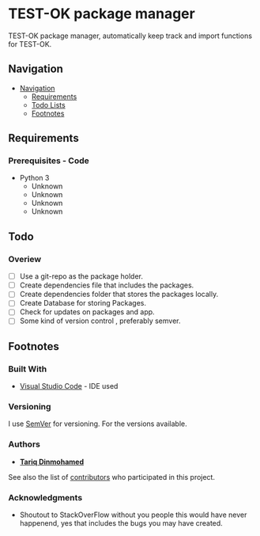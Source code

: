 # TEST-OK package manager
TEST-OK package manager, automatically keep track and import functions for TEST-OK. 

<!-- TOC -->
## Navigation
- [Navigation](#Navigation)
    - [Requirements](#Requirements)
    - [Todo Lists](#Todo)
    - [Footnotes](#Footnotes)
<!-- /TOC -->

## Requirements
### Prerequisites - Code
- Python 3
    - Unknown
    - Unknown
    - Unknown
    - Unknown

## Todo
### Overiew
- [ ] Use a git-repo as the package holder.
- [ ] Create dependencies file that includes the packages.
- [ ] Create dependencies folder that stores the packages locally.
- [ ] Create Database for storing Packages.
- [ ] Check for updates on packages and app.
- [ ] Some kind of version control , preferably semver.

## Footnotes
### Built With

* [Visual Studio Code](https://code.visualstudio.com/) - IDE used

### Versioning

I use [SemVer](http://semver.org/) for versioning. For the versions available.

### Authors

* [**Tariq Dinmohamed**](https://github.com/Flixis)

See also the list of [contributors](https://github.com/Flixis/TEST-OK-Package-manager/contributors) who participated in this project.

### Acknowledgments

* Shoutout to StackOverFlow without you people this would have never happenend, yes that includes the bugs you may have created.




